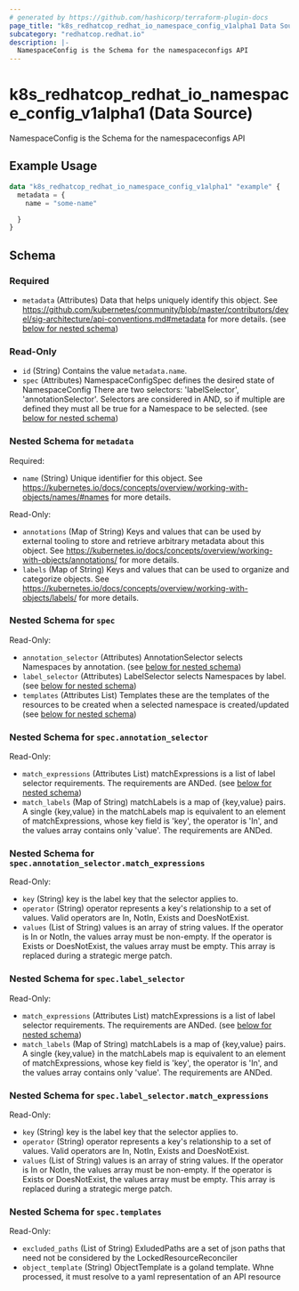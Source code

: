 ```yaml
---
# generated by https://github.com/hashicorp/terraform-plugin-docs
page_title: "k8s_redhatcop_redhat_io_namespace_config_v1alpha1 Data Source - terraform-provider-k8s"
subcategory: "redhatcop.redhat.io"
description: |-
  NamespaceConfig is the Schema for the namespaceconfigs API
---
```


# k8s_redhatcop_redhat_io_namespace_config_v1alpha1 (Data Source)

NamespaceConfig is the Schema for the namespaceconfigs API

## Example Usage

```terraform
data "k8s_redhatcop_redhat_io_namespace_config_v1alpha1" "example" {
  metadata = {
    name = "some-name"

  }
}
```

<!-- schema generated by tfplugindocs -->
## Schema

### Required

- `metadata` (Attributes) Data that helps uniquely identify this object. See https://github.com/kubernetes/community/blob/master/contributors/devel/sig-architecture/api-conventions.md#metadata for more details. (see [below for nested schema](#nestedatt--metadata))

### Read-Only

- `id` (String) Contains the value `metadata.name`.
- `spec` (Attributes) NamespaceConfigSpec defines the desired state of NamespaceConfig There are two selectors: 'labelSelector', 'annotationSelector'. Selectors are considered in AND, so if multiple are defined they must all be true for a Namespace to be selected. (see [below for nested schema](#nestedatt--spec))

<a id="nestedatt--metadata"></a>
### Nested Schema for `metadata`

Required:

- `name` (String) Unique identifier for this object. See https://kubernetes.io/docs/concepts/overview/working-with-objects/names/#names for more details.

Read-Only:

- `annotations` (Map of String) Keys and values that can be used by external tooling to store and retrieve arbitrary metadata about this object. See https://kubernetes.io/docs/concepts/overview/working-with-objects/annotations/ for more details.
- `labels` (Map of String) Keys and values that can be used to organize and categorize objects. See https://kubernetes.io/docs/concepts/overview/working-with-objects/labels/ for more details.


<a id="nestedatt--spec"></a>
### Nested Schema for `spec`

Read-Only:

- `annotation_selector` (Attributes) AnnotationSelector selects Namespaces by annotation. (see [below for nested schema](#nestedatt--spec--annotation_selector))
- `label_selector` (Attributes) LabelSelector selects Namespaces by label. (see [below for nested schema](#nestedatt--spec--label_selector))
- `templates` (Attributes List) Templates these are the templates of the resources to be created when a selected namespace is created/updated (see [below for nested schema](#nestedatt--spec--templates))

<a id="nestedatt--spec--annotation_selector"></a>
### Nested Schema for `spec.annotation_selector`

Read-Only:

- `match_expressions` (Attributes List) matchExpressions is a list of label selector requirements. The requirements are ANDed. (see [below for nested schema](#nestedatt--spec--annotation_selector--match_expressions))
- `match_labels` (Map of String) matchLabels is a map of {key,value} pairs. A single {key,value} in the matchLabels map is equivalent to an element of matchExpressions, whose key field is 'key', the operator is 'In', and the values array contains only 'value'. The requirements are ANDed.

<a id="nestedatt--spec--annotation_selector--match_expressions"></a>
### Nested Schema for `spec.annotation_selector.match_expressions`

Read-Only:

- `key` (String) key is the label key that the selector applies to.
- `operator` (String) operator represents a key's relationship to a set of values. Valid operators are In, NotIn, Exists and DoesNotExist.
- `values` (List of String) values is an array of string values. If the operator is In or NotIn, the values array must be non-empty. If the operator is Exists or DoesNotExist, the values array must be empty. This array is replaced during a strategic merge patch.



<a id="nestedatt--spec--label_selector"></a>
### Nested Schema for `spec.label_selector`

Read-Only:

- `match_expressions` (Attributes List) matchExpressions is a list of label selector requirements. The requirements are ANDed. (see [below for nested schema](#nestedatt--spec--label_selector--match_expressions))
- `match_labels` (Map of String) matchLabels is a map of {key,value} pairs. A single {key,value} in the matchLabels map is equivalent to an element of matchExpressions, whose key field is 'key', the operator is 'In', and the values array contains only 'value'. The requirements are ANDed.

<a id="nestedatt--spec--label_selector--match_expressions"></a>
### Nested Schema for `spec.label_selector.match_expressions`

Read-Only:

- `key` (String) key is the label key that the selector applies to.
- `operator` (String) operator represents a key's relationship to a set of values. Valid operators are In, NotIn, Exists and DoesNotExist.
- `values` (List of String) values is an array of string values. If the operator is In or NotIn, the values array must be non-empty. If the operator is Exists or DoesNotExist, the values array must be empty. This array is replaced during a strategic merge patch.



<a id="nestedatt--spec--templates"></a>
### Nested Schema for `spec.templates`

Read-Only:

- `excluded_paths` (List of String) ExludedPaths are a set of json paths that need not be considered by the LockedResourceReconciler
- `object_template` (String) ObjectTemplate is a goland template. Whne processed, it must resolve to a yaml representation of an API resource
